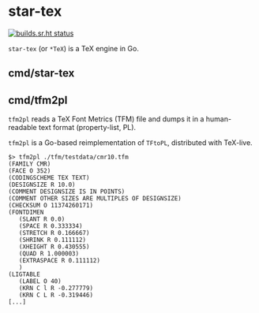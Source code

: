 # star-tex

[![builds.sr.ht status](https://builds.sr.ht/~sbinet/star-tex.svg)](https://builds.sr.ht/~sbinet/star-tex?)

`star-tex` (or `*TeX`) is a TeX engine in Go.

## cmd/star-tex

## cmd/tfm2pl

`tfm2pl` reads a TeX Font Metrics (TFM) file and dumps it in a human-readable text format (property-list, PL).

`tfm2pl` is a Go-based reimplementation of `TFtoPL`, distributed with TeX-live.

```
$> tfm2pl ./tfm/testdata/cmr10.tfm
(FAMILY CMR)
(FACE O 352)
(CODINGSCHEME TEX TEXT)
(DESIGNSIZE R 10.0)
(COMMENT DESIGNSIZE IS IN POINTS)
(COMMENT OTHER SIZES ARE MULTIPLES OF DESIGNSIZE)
(CHECKSUM O 11374260171)
(FONTDIMEN
   (SLANT R 0.0)
   (SPACE R 0.333334)
   (STRETCH R 0.166667)
   (SHRINK R 0.111112)
   (XHEIGHT R 0.430555)
   (QUAD R 1.000003)
   (EXTRASPACE R 0.111112)
   )
(LIGTABLE
   (LABEL O 40)
   (KRN C l R -0.277779)
   (KRN C L R -0.319446)
[...]
```

